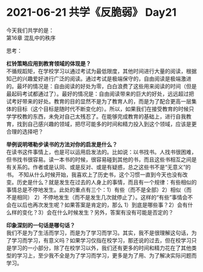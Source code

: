 # 2021-06-21 共学《反脆弱》 Day21
今天我们共学的是：  
第16章 混乱中的秩序
 
思考：

**杠铃策略应⽤到教育领域的体现是？**  
不循规蹈矩，在学校学习以通过考试为最低限度，其他时间进行大量的阅读，根据知己的兴趣爱好进行广泛的阅读。通过考试是极端保守的，自由阅读是极端激进的。最坏的情况是：自由阅读的好处为零，白白浪费了这些用来阅读的时间（但是最起码考试都通过了）。最好的情况是：自由阅读带来的巨大的好处，远远超过把试考好带来的好处。教育的目的显然不是为了教育人的，而是为了配合更高一层集体的目标（这个目标是随时代不断变化的）。所以，如果我们在接受教育的时候只学学校教的东西，未免对自己太残忍了。在能够完成教育的基础上，进行自我教育，找到自己感兴趣的领域，把尽可能多的时间和精力投入到这个领域，应该是更合理的选择吧？

**举例说明塔勒步读书的⽅法对你的启发是什么？**  
在读书这件事情上，也是可以运用启发法的。比如说：以书找书。人找书很困难，但书找书很容易。读一本书的时候，很容易碰到其他的书，而且这些书相互之间是有关系的。作者或是认同、或是反对、或是有疑惑，总之这些书不是“无意义”的书。
不知从什么时候开始，我喜欢上了历史书，这个习惯一直到今天也没有改变。历史是什么？就是发生在过去的人身上的事情，而且有一个规律：有些相似的事情总是不停地发生。此处的重点有三个：1）有些（而不是全部）2）相似（而不是相同） 2）不停地发生（而不是发生几次就停止了）。这样的“有些”事情会不会在以后也再次发生呢？如果答案是肯定的，那么 1）到底是哪些事？2）会有什么样的变化？3）会在什么时候发生？另外，答案有没有可能是否定的？

**印象深刻的⼀句话是哪句话？**  
我们不是为了生活而学习，而是为了学习而学习。其实，我不是很理解这句话，为了学习而学习，有意义吗？如果学习仅指在校学习，那还说的过去，但在校学习只是学习的一小部分，除了在校学习以外，我们还有更多的时间和精力花在了其他类型的学习上，至少我不全是为了学习而学习，更多是为了用、为了解决实际问题而学习。
